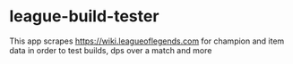# league-build-tester
This app scrapes https://wiki.leagueoflegends.com for champion and item data in order to test builds, dps over a match and more
